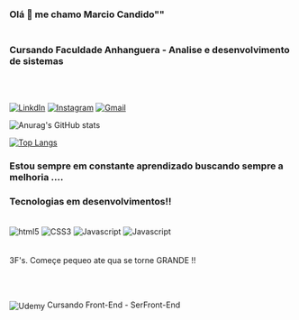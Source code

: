


### Olá 👋 me chamo Marcio Candido"" <br><br>

### Cursando Faculdade Anhanguera - Analise e desenvolvimento de sistemas
<br><br>

[![LinkdIn](https://img.shields.io/badge/LinkedIn-0077B5?style=for-the-badge&logo=linkedin&logoColor=white)](https://www.linkedin.com/in/marcio-candido-501a0522b/)
[![Instagram](https://img.shields.io/badge/Instagram-E4405F?style=for-the-badge&logo=instagram&logoColor=white)](https://www.instagram.com/m_candidos/)
[![Gmail](https://img.shields.io/badge/Gmail-D14836?style=for-the-badge&logo=gmail&logoColor=white)](mailto:marciioocandido@gmail.com)


![Anurag's GitHub stats](https://github-readme-stats.vercel.app/api?username=MarcioCandidos&show_icons=true&theme=radical)

[![Top Langs](https://github-readme-stats.vercel.app/api/top-langs/?username=MarcioCandidos&layout=compact)](https://github.com/MarcioCandidos/github-readme-stats)
 ### Estou sempre em constante aprendizado buscando sempre a melhoria ....


### Tecnologias em desenvolvimentos!!


<div style="display: inline_block"><br/>
    <img align="center" alt="html5" src="https://img.shields.io/badge/HTML5-E34F26?style=for-the-badge&logo=html5&logoColor=white" /> <img align="center" alt="CSS3" src="https://img.shields.io/badge/CSS3-1572B6?style=for-the-badge&logo=css3&logoColor=white" /> <img align="center" alt="Javascript" src="https://img.shields.io/badge/JavaScript-323330?style=for-the-badge&logo=javascript&logoColor=F7DF1E" /> <img align="center" alt="Javascript" src="https://img.shields.io/badge/Python-14354C?style=for-the-badge&logo=python&logoColor=white" /> 
    
    
</div></br>

</br>
3F's. Começe pequeo ate qua se torne GRANDE !!

</br><br>

 <img align="center" alt="Udemy" src="https://img.shields.io/badge/Udemy-EC5252?style=for-the-badge&logo=Udemy&logoColor=white" /> Cursando Front-End - SerFront-End

